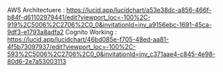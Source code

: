 AWS Architectuere : https://lucid.app/lucidchart/a53e38dc-a856-466f-b84f-d61102979441/edit?viewport_loc=-100%2C-919%2C5006%2C2706%2C0_0&invitationId=inv_a9156ebc-1691-45ca-9df3-e1793a8adfa2
Cognito Working : https://lucid.app/lucidchart/46bd085e-f705-48ed-aa81-4f5b73097937/edit?viewport_loc=-100%2C-593%2C5006%2C2706%2C0_0&invitationId=inv_c371aae4-c845-4e98-80d6-2e7a53003113

